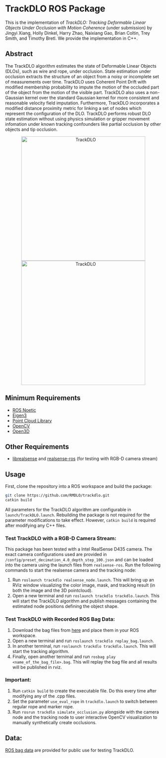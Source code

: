 # TrackDLO ROS Package

This is the implementation of *TrackDLO: Tracking Deformable Linear Objects Under Occlusion with Motion Coherence* (under submission) by Jingyi Xiang, Holly Dinkel, Harry Zhao, Naixiang Gao, Brian Coltin, Trey Smith, and Timothy Bretl. We provide the implementation in C++.

## Abstract
The TrackDLO algorithm estimates the state of Deformable Linear Objects (DLOs), such as wire and rope, under occlusion. State estimation under occlusion extracts the structure of an object from a noisy or incomplete set of measurements over time. TrackDLO uses Coherent Point Drift with modified membership probability to impute the motion of the occluded part of the object from the motion of the visible part. TrackDLO also uses a non-Gaussian kernel over the standard Gaussian kernel for more consistent and reasonable velocity field imputation. Furthermore, TrackDLO incorporates a modified distance proximity metric for linking a set of nodes which represent the configuration of the DLO. TrackDLO performs robust DLO state estimation without using physics simulation or gripper movement infomation under known tracking confounders like partial occlusion by other objects and tip occlusion.

<p align="center">
  <img src="images/trackdlo1.gif" width="400" title="TrackDLO"> <img src="images/trackdlo2.gif" width="400" title="TrackDLO">
</p>

## Minimum Requirements
* [ROS Noetic](http://wiki.ros.org/noetic/Installation)
* [Eigen3](https://eigen.tuxfamily.org/index.php?title=Main_Page)
* [Point Cloud Library](https://pointclouds.org/)
* [OpenCV](https://opencv.org/releases/)
* [Open3D](http://www.open3d.org/)

## Other Requirements
* [librealsense](https://github.com/IntelRealSense/librealsense) and [realsense-ros](https://github.com/IntelRealSense/realsense-ros/tree/ros1-legacy) (for testing with RGB-D camera stream)

## Usage

First, clone the repository into a ROS workspace and build the package:
```bash
git clone https://github.com/RMDLO/trackdlo.git
catkin build
```
All parameters for the TrackDLO algorithm are configurable in `launch/TrackDLO.launch`. Rebuilding the package is not required for the parameter modifications to take effect. However, `catkin build` is required after modifying any C++ files.

### Test TrackDLO with a RGB-D Camera Stream:
This package has been tested with a Intel RealSense D435 camera. The exact camera configurations used are provided in `/config/preset_decimation_4.0_depth_step_100.json` and can be loaded into the camera using the launch files from `realsense-ros`. Run the following commands to start the realsense camera and the tracking node:
1. Run ```roslaunch trackdlo realsense_node.launch```. This will bring up an RViz window visualizing the color image, mask, and tracking result (in both the image and the 3D pointcloud).
2. Open a new terminal and run ```roslaunch trackdlo trackdlo.launch```. This will start the TrackDLO algorithm and publish messages containing the estimated node positions defining the object shape.

### Test TrackDLO with Recorded ROS Bag Data:
1. Download the bag files from [here](https://drive.google.com/drive/folders/1YjX-xfbNfm_G9FYbdw1voYxmd9VA-Aho?usp=sharing) and place them in your ROS workspace.
2. Open a new terminal and run ```roslaunch trackdlo replay_bag.launch```.
3. In another terminal, run ```roslaunch trackdlo trackdlo.launch```. This will start the tracking algorithm.
4. Finally, open another ternimal and run ```rosbag play <name_of_the_bag_file>.bag```. This will replay the bag file and all results will be published in rviz.

### Important:
1. Run ```catkin build``` to create the executable file. Do this every time after modifying any of the .cpp files.
2. Set the parameter ```use_eval_rope``` in ```trackdlo.launch``` to switch between regular rope and marker rope.
3. Run ```rosrun trackdlo simulate_occlusion.py``` alongside with the camera node and the tracking node to user interactive OpenCV visualization to manually synthetically create occlusions.


## Data:

[ROS bag data](https://drive.google.com/drive/folders/1YjX-xfbNfm_G9FYbdw1voYxmd9VA-Aho?usp=sharing) are provided for public use for testing TrackDLO.
